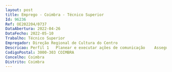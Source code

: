 ```yaml
--- 
layout: post
title: Emprego - Coimbra - Técnico Superior
Id: 96236
Ref: OE202204/0737
DataAbertura: 2022-04-26
DataFecho: 2022-05-10
Trabalho: Técnico Superior
Empregador: Direção Regional de Cultura do Centro
Descricao: Perfil 1   Planear e executar ações de comunicação    Assegurar a gestão de conteúdos nas plataformas digitais e redes sociais da DRCC e naquelas em que esta marca presença    Planear e executar o envio de mailings e newsletters digitais   Planear e produzir comunicados de imprensa e outros conteúdos de comunicação que visem a divulgação e posicionamento do trabalho da DRCC    Garantir um contacto regular com os órgãos de comunicação social    Manter atualizada uma base de dados dos órgãos de comunicação social    Assegurar o registo audiovisual de ações promovidas pela DRCC    Manter atualizado o banco de imagem da DRCC    Desenvolver peças gráficas de comunicação digital    Concretizar, acompanhar e produzir relatórios e registos relativamente a projetos temáticos ou multidisciplinares, designadamente no âmbito do ordenamento cultural da Região Centro, do fortalecimento do tecido cultural pela conjugação da salvaguarda do património com o apoio à criação artística e da internacionalização da cultura portuguesa.Perfil 2   Produzir eventos de dimensão regional, nacional e internacional    Garantir as várias fases de produção do evento (seja presencial ou digital)  pré produção, produção e pós produção    Gerir o contacto, negociações e cronogramas de trabalho com os vários fornecedores de serviços    Gerir o contacto e as várias necessidades de oradores, convidados, artistas, comunicação social e demais envolvidos no evento. Sendo eventos de carácter internacional este contacto deverá ser garantido, pelo menos, em Português e Inglês    Garantir toda a logística associada à produção de eventos  planeamento e marcação de viagens, alojamentos, refeições, programas sociais, etc    Gerir as necessidades de presença de marca da DRCC e marcas parceiras, com o apoio da equipa de comunicação, no evento.
CodigoPostal: 3000-303 COIMBRA
Concelho: Coimbra
Distrito: Coimbra
--- 
```


